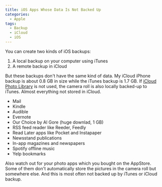 ```yaml
---
title: iOS Apps Whose Data Is Not Backed Up
categories:
  - Apple
tags:
  - Backup
  - iCloud
  - iOS
---
```

You can create two kinds of iOS backups:

1.  A local backup on your computer using iTunes
2.  A remote backup in iCloud

But these backups don't have the same kind of data. My iCloud iPhone backup is about 0.8 GB in size while the iTunes backup is 1.7 GB. If [iCloud Photo Library](https://michaelnordmeyer.com/icloud-photo-library-photos) is not used, the camera roll is also locally backed-up to iTunes. Almost everything not stored in iCloud.

* Mail
* Kindle
* Audible
* Evernote
* Our Choice by Al Gore (huge downlad, 1 GB)
* RSS feed reader like Reeder, Feedly
* Read Later apps like Pocket and Instapaper
* Newsstand publications
* In-app magazines and newspapers
* Spotify offline music
* Yelp bookmarks

Also watch out for your photo apps which you bought on the AppStore. Some of them don't automatically store the pictures in the camera roll but somewhere else. And this is most often not backed up by iTunes or iCloud backup.
